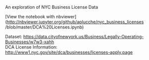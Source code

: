 An exploration of NYC Business License Data

[View the notebook with nbviewer](http://nbviewer.jupyter.org/github/aplucche/nyc_business_licenses
/blob/master/DCA%20Licenses.ipynb)

Dataset: https://data.cityofnewyork.us/Business/Legally-Operating-Businesses/w7w3-xahh  
DCA License Information: http://www1.nyc.gov/site/dca/businesses/licenses-apply.page